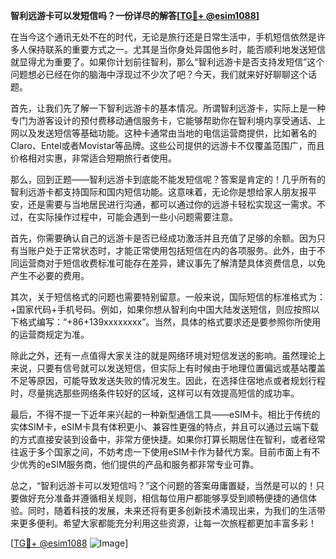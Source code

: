 **智利远游卡可以发短信吗？一份详尽的解答[[TG💪+ @esim1088](https://t.me/s/esim1088)]**

在当今这个通讯无处不在的时代，无论是旅行还是日常生活中，手机短信依然是许多人保持联系的重要方式之一。尤其是当你身处异国他乡时，能否顺利地发送短信就显得尤为重要了。如果你计划前往智利，那么“智利远游卡是否支持发短信”这个问题想必已经在你的脑海中浮现过不少次了吧？今天，我们就来好好聊聊这个话题。

首先，让我们先了解一下智利远游卡的基本情况。所谓智利远游卡，实际上是一种专门为游客设计的预付费移动通信服务卡，它能够帮助你在智利境内享受通话、上网以及发送短信等基础功能。这种卡通常由当地的电信运营商提供，比如著名的Claro、Entel或者Movistar等品牌。这些公司提供的远游卡不仅覆盖范围广，而且价格相对实惠，非常适合短期旅行者使用。

那么，回到正题——智利远游卡到底能不能发短信呢？答案是肯定的！几乎所有的智利远游卡都支持国际和国内短信功能。这意味着，无论你是想给家人朋友报平安，还是需要与当地居民进行沟通，都可以通过你的远游卡轻松实现这一需求。不过，在实际操作过程中，可能会遇到一些小问题需要注意。

首先，你需要确认自己的远游卡是否已经成功激活并且充值了足够的余额。因为只有当账户处于正常状态时，才能正常使用包括短信在内的各项服务。此外，由于不同运营商对于短信收费标准可能存在差异，建议事先了解清楚具体资费信息，以免产生不必要的费用。

其次，关于短信格式的问题也需要特别留意。一般来说，国际短信的标准格式为：+国家代码+手机号码。例如，如果你想从智利向中国大陆发送短信，则应按照以下格式编写：“+86+139xxxxxxxx”。当然，具体的格式要求还是要参照你所使用的运营商规定为准。

除此之外，还有一点值得大家关注的就是网络环境对短信发送的影响。虽然理论上来说，只要有信号就可以发送短信，但实际上有时候由于地理位置偏远或基站覆盖不足等原因，可能导致发送失败的情况发生。因此，在选择住宿地点或者规划行程时，尽量挑选那些网络条件较好的区域，这样可以有效提高短信的成功率。

最后，不得不提一下近年来兴起的一种新型通信工具——eSIM卡。相比于传统的实体SIM卡，eSIM卡具有体积更小、兼容性更强的特点，并且可以通过云端下载的方式直接安装到设备中，非常方便快捷。如果你打算长期居住在智利，或者经常往返于多个国家之间，不妨考虑一下使用eSIM卡作为替代方案。目前市面上有不少优秀的eSIM服务商，他们提供的产品和服务都非常专业可靠。

总之，“智利远游卡可以发短信吗？”这个问题的答案毋庸置疑，当然是可以的！只要做好充分准备并遵循相关规则，相信每位用户都能够享受到顺畅便捷的通信体验。同时，随着科技的发展，未来还将有更多创新技术涌现出来，为我们的生活带来更多便利。希望大家都能充分利用这些资源，让每一次旅程都更加丰富多彩！

[[TG💪+ @esim1088](https://t.me/s/esim1088) ![Image](https://i.postimg.cc/4NQfJmqS/Snipaste-2025-05-13-00-14-12.png)]